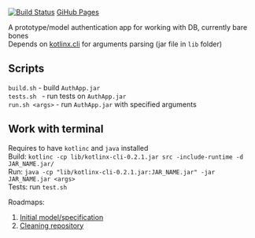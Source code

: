 [![Build Status](https://travis-ci.org/HellsingDarge/AuthApp.svg?branch=master)](https://travis-ci.org/HellsingDarge/AuthApp)  [GiHub Pages](https://hellsingdarge.github.io/AuthApp/)

A prototype/model authentication app for working with DB, currently bare bones  
Depends on [kotlinx.cli](https://github.com/kotlin/kotlinx.cli) for arguments parsing (jar file in `lib` folder)

Scripts
---
`build.sh` - build `AuthApp.jar`  
`tests.sh ` - run tests on `AuthApp.jar`  
`run.sh <args>` - run `AuthApp.jar` with specified arguments

Work with terminal
---
Requires to have `kotlinc` and `java` installed  
Build: `kotlinc -cp lib/kotlinx-cli-0.2.1.jar src -include-runtime -d JAR_NAME.jar/`  
Run: `java -cp "lib/kotlinx-cli-0.2.1.jar:JAR_NAME.jar" -jar JAR_NAME.jar <args>`  
Tests: run `test.sh`

Roadmaps:
1. [Initial model/specification](https://github.com/HellsingDarge/AuthApp/blob/master/docs/roadmap1.md)
2. [Cleaning repository](https://github.com/HellsingDarge/AuthApp/blob/master/docs/roadmap2.md)
